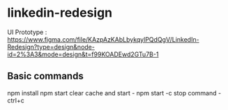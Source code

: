# linkedin-redesign

UI Prototype : https://www.figma.com/file/KAzpAzKAbLbykqylPQdQgV/LinkedIn-Redesign?type=design&node-id=2%3A3&mode=design&t=f99KOADEwd2GTu7B-1


## Basic commands 
npm install
npm start
clear cache and start - npm start -c 
stop command - ctrl+c
